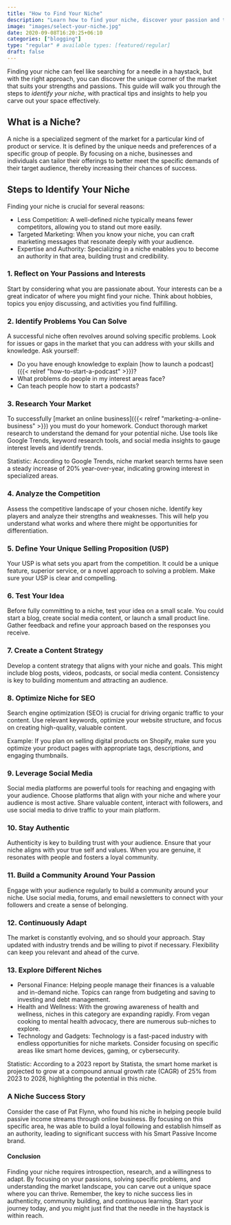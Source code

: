 ```yaml
---
title: "How to Find Your Niche"
description: "Learn how to find your niche, discover your passion and tap into your hidden talents."
image: "images/select-your-niche.jpg"
date: 2020-09-08T16:20:25+06:10
categories: ["blogging"]
type: "regular" # available types: [featured/regular]
draft: false
---
```


Finding your niche can feel like searching for a needle in a haystack, but with the right approach, you can discover the unique corner of the market that suits your strengths and passions. This guide will walk you through the steps to *identify your niche*, with practical tips and insights to help you carve out your space effectively.

## What is a Niche?

A niche is a specialized segment of the market for a particular kind of product or service. It is defined by the unique needs and preferences of a specific group of people. By focusing on a niche, businesses and individuals can tailor their offerings to better meet the specific demands of their target audience, thereby increasing their chances of success.

## Steps to Identify Your Niche

Finding your niche is crucial for several reasons:

* Less Competition: A well-defined niche typically means fewer competitors, allowing you to stand out more easily.
* Targeted Marketing: When you know your niche, you can craft marketing messages that resonate deeply with your audience.
* Expertise and Authority: Specializing in a niche enables you to become an authority in that area, building trust and credibility.

### 1. Reflect on Your Passions and Interests

Start by considering what you are passionate about. Your interests can be a great indicator of where you might find your niche. Think about hobbies, topics you enjoy discussing, and activities you find fulfilling.

### 2. Identify Problems You Can Solve

A successful niche often revolves around solving specific problems. Look for issues or gaps in the market that you can address with your skills and knowledge. Ask yourself:

* Do you have enough knowledge to explain [how to launch a podcast]({{< relref "how-to-start-a-podcast" >}})?
* What problems do people in my interest areas face?
* Can teach people how to start a podcasts?

### 3. Research Your Market

To successfully [market an online business]({{< relref "marketing-a-online-business" >}}) you must do your homework. Conduct thorough market research to understand the demand for your potential niche. Use tools like Google Trends, keyword research tools, and social media insights to gauge interest levels and identify trends.

Statistic: According to Google Trends, niche market search terms have seen a steady increase of 20% year-over-year, indicating growing interest in specialized areas.

### 4. Analyze the Competition

Assess the competitive landscape of your chosen niche. Identify key players and analyze their strengths and weaknesses. This will help you understand what works and where there might be opportunities for differentiation.

### 5. Define Your Unique Selling Proposition (USP)

Your USP is what sets you apart from the competition. It could be a unique feature, superior service, or a novel approach to solving a problem. Make sure your USP is clear and compelling.

### 6. Test Your Idea

Before fully committing to a niche, test your idea on a small scale. You could start a blog, create social media content, or launch a small product line. Gather feedback and refine your approach based on the responses you receive.

### 7. Create a Content Strategy

Develop a content strategy that aligns with your niche and goals. This might include blog posts, videos, podcasts, or social media content. Consistency is key to building momentum and attracting an audience.

### 8. Optimize Niche for SEO

Search engine optimization (SEO) is crucial for driving organic traffic to your content. Use relevant keywords, optimize your website structure, and focus on creating high-quality, valuable content.

Example: If you plan on selling digital products on Shopify, make sure you optimize your product pages with appropriate tags, descriptions, and engaging thumbnails.

### 9. Leverage Social Media

Social media platforms are powerful tools for reaching and engaging with your audience. Choose platforms that align with your niche and where your audience is most active. Share valuable content, interact with followers, and use social media to drive traffic to your main platform.

### 10. Stay Authentic

Authenticity is key to building trust with your audience. Ensure that your niche aligns with your true self and values. When you are genuine, it resonates with people and fosters a loyal community.

### 11. Build a Community Around Your Passion

Engage with your audience regularly to build a community around your niche. Use social media, forums, and email newsletters to connect with your followers and create a sense of belonging.

### 12. Continuously Adapt

The market is constantly evolving, and so should your approach. Stay updated with industry trends and be willing to pivot if necessary. Flexibility can keep you relevant and ahead of the curve.

### 13. Explore Different Niches

* Personal Finance: Helping people manage their finances is a valuable and in-demand niche. Topics can range from budgeting and saving to investing and debt management.
* Health and Wellness: With the growing awareness of health and wellness, niches in this category are expanding rapidly. From vegan cooking to mental health advocacy, there are numerous sub-niches to explore.
* Technology and Gadgets: Technology is a fast-paced industry with endless opportunities for niche markets. Consider focusing on specific areas like smart home devices, gaming, or cybersecurity.

Statistic: According to a 2023 report by Statista, the smart home market is projected to grow at a compound annual growth rate (CAGR) of 25% from 2023 to 2028, highlighting the potential in this niche.

### A Niche Success Story

Consider the case of Pat Flynn, who found his niche in helping people build passive income streams through online business. By focusing on this specific area, he was able to build a loyal following and establish himself as an authority, leading to significant success with his Smart Passive Income brand.

#### Conclusion

Finding your niche requires introspection, research, and a willingness to adapt. By focusing on your passions, solving specific problems, and understanding the market landscape, you can carve out a unique space where you can thrive. Remember, the key to niche success lies in authenticity, community building, and continuous learning. Start your journey today, and you might just find that the needle in the haystack is within reach.

